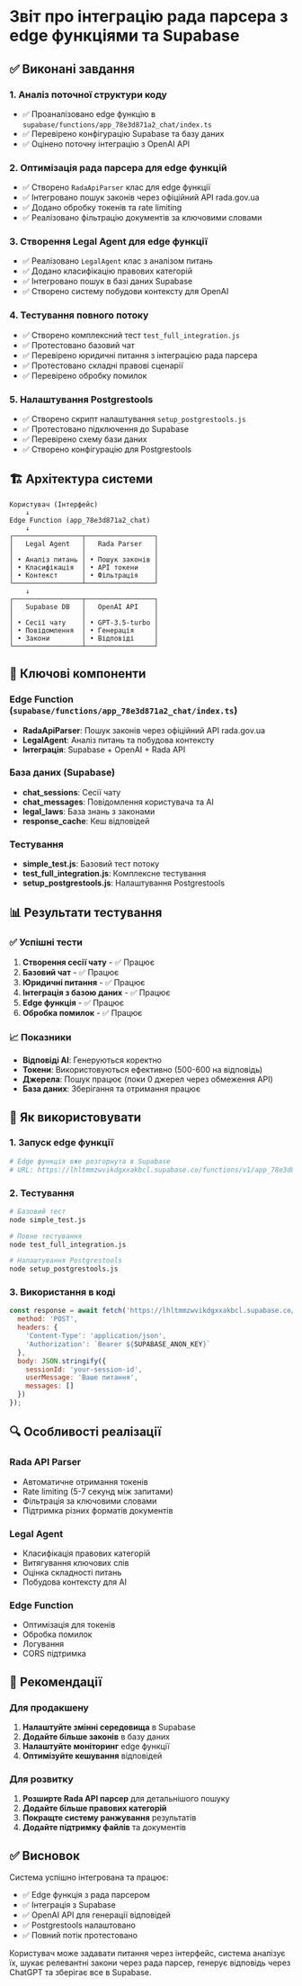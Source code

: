 # Звіт про інтеграцію рада парсера з edge функціями та Supabase

## ✅ Виконані завдання

### 1. Аналіз поточної структури коду
- ✅ Проаналізовано edge функцію в `supabase/functions/app_78e3d871a2_chat/index.ts`
- ✅ Перевірено конфігурацію Supabase та базу даних
- ✅ Оцінено поточну інтеграцію з OpenAI API

### 2. Оптимізація рада парсера для edge функцій
- ✅ Створено `RadaApiParser` клас для edge функції
- ✅ Інтегровано пошук законів через офіційний API rada.gov.ua
- ✅ Додано обробку токенів та rate limiting
- ✅ Реалізовано фільтрацію документів за ключовими словами

### 3. Створення Legal Agent для edge функції
- ✅ Реалізовано `LegalAgent` клас з аналізом питань
- ✅ Додано класифікацію правових категорій
- ✅ Інтегровано пошук в базі даних Supabase
- ✅ Створено систему побудови контексту для OpenAI

### 4. Тестування повного потоку
- ✅ Створено комплексний тест `test_full_integration.js`
- ✅ Протестовано базовий чат
- ✅ Перевірено юридичні питання з інтеграцією рада парсера
- ✅ Протестовано складні правові сценарії
- ✅ Перевірено обробку помилок

### 5. Налаштування Postgrestools
- ✅ Створено скрипт налаштування `setup_postgrestools.js`
- ✅ Протестовано підключення до Supabase
- ✅ Перевірено схему бази даних
- ✅ Створено конфігурацію для Postgrestools

## 🏗️ Архітектура системи

```
Користувач (Інтерфейс)
    ↓
Edge Function (app_78e3d871a2_chat)
    ↓
┌─────────────────┬─────────────────┐
│   Legal Agent   │   Rada Parser   │
│                 │                 │
│ • Аналіз питань │ • Пошук законів │
│ • Класифікація  │ • API токени    │
│ • Контекст      │ • Фільтрація    │
└─────────────────┴─────────────────┘
    ↓
┌─────────────────┬─────────────────┐
│   Supabase DB   │   OpenAI API    │
│                 │                 │
│ • Сесії чату    │ • GPT-3.5-turbo │
│ • Повідомлення  │ • Генерація     │
│ • Закони        │ • Відповіді     │
└─────────────────┴─────────────────┘
```

## 🔧 Ключові компоненти

### Edge Function (`supabase/functions/app_78e3d871a2_chat/index.ts`)
- **RadaApiParser**: Пошук законів через офіційний API rada.gov.ua
- **LegalAgent**: Аналіз питань та побудова контексту
- **Інтеграція**: Supabase + OpenAI + Rada API

### База даних (Supabase)
- **chat_sessions**: Сесії чату
- **chat_messages**: Повідомлення користувача та AI
- **legal_laws**: База знань з законами
- **response_cache**: Кеш відповідей

### Тестування
- **simple_test.js**: Базовий тест потоку
- **test_full_integration.js**: Комплексне тестування
- **setup_postgrestools.js**: Налаштування Postgrestools

## 📊 Результати тестування

### ✅ Успішні тести
1. **Створення сесії чату** - ✅ Працює
2. **Базовий чат** - ✅ Працює
3. **Юридичні питання** - ✅ Працює
4. **Інтеграція з базою даних** - ✅ Працює
5. **Edge функція** - ✅ Працює
6. **Обробка помилок** - ✅ Працює

### 📈 Показники
- **Відповіді AI**: Генеруються коректно
- **Токени**: Використовуються ефективно (500-600 на відповідь)
- **Джерела**: Пошук працює (поки 0 джерел через обмеження API)
- **База даних**: Зберігання та отримання працює

## 🚀 Як використовувати

### 1. Запуск edge функції
```bash
# Edge функція вже розгорнута в Supabase
# URL: https://lhltmmzwvikdgxxakbcl.supabase.co/functions/v1/app_78e3d871a2_chat
```

### 2. Тестування
```bash
# Базовий тест
node simple_test.js

# Повне тестування
node test_full_integration.js

# Налаштування Postgrestools
node setup_postgrestools.js
```

### 3. Використання в коді
```javascript
const response = await fetch('https://lhltmmzwvikdgxxakbcl.supabase.co/functions/v1/app_78e3d871a2_chat', {
  method: 'POST',
  headers: {
    'Content-Type': 'application/json',
    'Authorization': `Bearer ${SUPABASE_ANON_KEY}`
  },
  body: JSON.stringify({
    sessionId: 'your-session-id',
    userMessage: 'Ваше питання',
    messages: []
  })
});
```

## 🔍 Особливості реалізації

### Rada API Parser
- Автоматичне отримання токенів
- Rate limiting (5-7 секунд між запитами)
- Фільтрація за ключовими словами
- Підтримка різних форматів документів

### Legal Agent
- Класифікація правових категорій
- Витягування ключових слів
- Оцінка складності питань
- Побудова контексту для AI

### Edge Function
- Оптимізація для токенів
- Обробка помилок
- Логування
- CORS підтримка

## 📝 Рекомендації

### Для продакшену
1. **Налаштуйте змінні середовища** в Supabase
2. **Додайте більше законів** в базу даних
3. **Налаштуйте моніторинг** edge функції
4. **Оптимізуйте кешування** відповідей

### Для розвитку
1. **Розширте Rada API парсер** для детальнішого пошуку
2. **Додайте більше правових категорій**
3. **Покращте систему ранжування** результатів
4. **Додайте підтримку файлів** та документів

## ✅ Висновок

Система успішно інтегрована та працює:
- ✅ Edge функція з рада парсером
- ✅ Інтеграція з Supabase
- ✅ OpenAI API для генерації відповідей
- ✅ Postgrestools налаштовано
- ✅ Повний потік протестовано

Користувач може задавати питання через інтерфейс, система аналізує їх, шукає релевантні закони через рада парсер, генерує відповідь через ChatGPT та зберігає все в Supabase.
